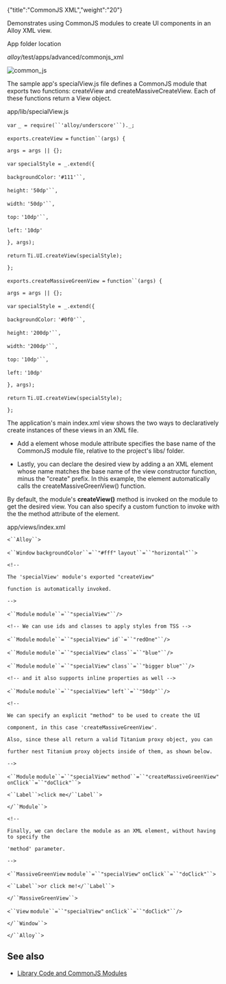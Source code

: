 {"title":"CommonJS XML","weight":"20"}

Demonstrates using CommonJS modules to create UI components in an Alloy XML view.

App folder location

_alloy_/test/apps/advanced/commonjs\_xml

![common_js](/Images/appc/download/attachments/41845648/common_js.png)

The sample app's specialView.js file defines a CommonJS module that exports two functions: createView and createMassiveCreateView. Each of these functions return a View object.

app/lib/specialView.js

`var` `_ = require(``'alloy/underscore'``)._;`

`exports.createView =` `function``(args) {`

`args = args || {};`

`var` `specialStyle = _.extend({`

`backgroundColor:` `'#111'``,`

`height:` `'50dp'``,`

`width:` `'50dp'``,`

`top:` `'10dp'``,`

`left:` `'10dp'`

`}, args);`

`return` `Ti.UI.createView(specialStyle);`

`};`

`exports.createMassiveGreenView =` `function``(args) {`

`args = args || {};`

`var` `specialStyle = _.extend({`

`backgroundColor:` `'#0f0'``,`

`height:` `'200dp'``,`

`width:` `'200dp'``,`

`top:` `'10dp'``,`

`left:` `'10dp'`

`}, args);`

`return` `Ti.UI.createView(specialStyle);`

`};`

The application's main index.xml view shows the two ways to declaratively create instances of these views in an XML file.

* Add a <Module/> element whose module attribute specifies the base name of the CommonJS module file, relative to the project's libs/ folder.

* Lastly, you can declare the desired view by adding a an XML element whose name matches the base name of the view constructor function, minus the "create" prefix. In this example, the <MassiveGreenView/> element automatically calls the createMassiveGreenView() function.


By default, the module's **createView()** method is invoked on the module to get the desired view. You can also specify a custom function to invoke with the the method attribute of the <Module/> element.

app/views/index.xml

`<``Alloy``>`

`<``Window`  `backgroundColor``=``"#fff"`  `layout``=``"horizontal"``>`

`<!--`

`The 'specialView' module's exported "createView" `

`function is automatically invoked.`

`-->`

`<``Module`  `module``=``"specialView"``/>`

`<!-- We can use ids and classes to apply styles from TSS -->`

`<``Module`  `module``=``"specialView"`  `id``=``"redOne"``/>`

`<``Module`  `module``=``"specialView"`  `class``=``"blue"``/>`

`<``Module`  `module``=``"specialView"`  `class``=``"bigger blue"``/>`

`<!-- and it also supports inline properties as well -->`

`<``Module`  `module``=``"specialView"`  `left``=``"50dp"``/>`

`<!--`

`We can specify an explicit "method" to be used to create the UI`

`component, in this case 'createMassiveGreenView'. `

`Also, since these all return a valid Titanium proxy object, you can`

`further nest Titanium proxy objects inside of them, as shown below.`

`-->`

`<``Module`  `module``=``"specialView"`  `method``=``"createMassiveGreenView"`  `onClick``=``"doClick"``>`

`<``Label``>click me</``Label``>`

`</``Module``>`

`<!--`

`Finally, we can declare the module as an XML element, without having to specify the`

`'method' parameter.`

`-->`

`<``MassiveGreenView`  `module``=``"specialView"`  `onClick``=``"doClick"``>`

`<``Label``>or click me!</``Label``>`

`</``MassiveGreenView``>`

`<``View`  `module``=``"specialView"`  `onClick``=``"doClick"``/>`

`</``Window``>`

`</``Alloy``>`

## See also

* [Library Code and CommonJS Modules](/docs/appc/Alloy_Framework/Alloy_Guide/Alloy_Controllers/#LibrarycodeandCommonJSmodules)

